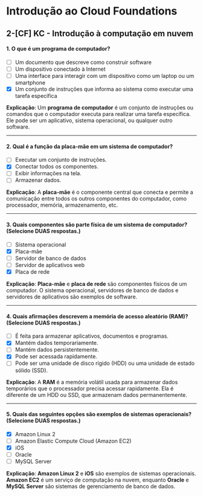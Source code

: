 # Introdução ao Cloud Foundations

## 2-[CF] KC - Introdução à computação em nuvem

#### 1. O que é um programa de computador?
- [ ] Um documento que descreve como construir software
- [ ] Um dispositivo conectado à Internet
- [ ] Uma interface para interagir com um dispositivo como um laptop ou um smartphone
- [x] Um conjunto de instruções que informa ao sistema como executar uma tarefa específica

**Explicação**: Um **programa de computador** é um conjunto de instruções ou comandos que o computador executa para realizar uma tarefa específica. Ele pode ser um aplicativo, sistema operacional, ou qualquer outro software.

***

#### 2. Qual é a função da placa-mãe em um sistema de computador?
- [ ] Executar um conjunto de instruções.
- [x] Conectar todos os componentes.
- [ ] Exibir informações na tela.
- [ ] Armazenar dados.

**Explicação**: A **placa-mãe** é o componente central que conecta e permite a comunicação entre todos os outros componentes do computador, como processador, memória, armazenamento, etc.

***

#### 3. Quais componentes são parte física de um sistema de computador? (Selecione DUAS respostas.)
- [ ] Sistema operacional
- [x] Placa-mãe
- [ ] Servidor de banco de dados
- [ ] Servidor de aplicativos web
- [x] Placa de rede

**Explicação**: **Placa-mãe** e **placa de rede** são componentes físicos de um computador. O sistema operacional, servidores de banco de dados e servidores de aplicativos são exemplos de software.

***

#### 4. Quais afirmações descrevem a memória de acesso aleatório (RAM)? (Selecione DUAS respostas.)
- [ ] É feita para armazenar aplicativos, documentos e programas.
- [x] Mantém dados temporariamente.
- [ ] Mantém dados persistentemente.
- [x] Pode ser acessada rapidamente.
- [ ] Pode ser uma unidade de disco rígido (HDD) ou uma unidade de estado sólido (SSD).

**Explicação**: A **RAM** é a memória volátil usada para armazenar dados temporários que o processador precisa acessar rapidamente. Ela é diferente de um HDD ou SSD, que armazenam dados permanentemente.

***

#### 5. Quais das seguintes opções são exemplos de sistemas operacionais? (Selecione DUAS respostas.)
- [x] Amazon Linux 2
- [ ] Amazon Elastic Compute Cloud (Amazon EC2)
- [x] iOS
- [ ] Oracle
- [ ] MySQL Server

**Explicação**: **Amazon Linux 2** e **iOS** são exemplos de sistemas operacionais. **Amazon EC2** é um serviço de computação na nuvem, enquanto **Oracle** e **MySQL Server** são sistemas de gerenciamento de banco de dados.
